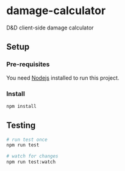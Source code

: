 # damage-calculator

D&amp;D client-side damage calculator

## Setup

### Pre-requisites

You need [Nodejs](https://nodejs.org/en/download) installed to run this project.

### Install

```bash
npm install
```

## Testing

```bash
# run test once
npm run test

# watch for changes
npm run test:watch
```
